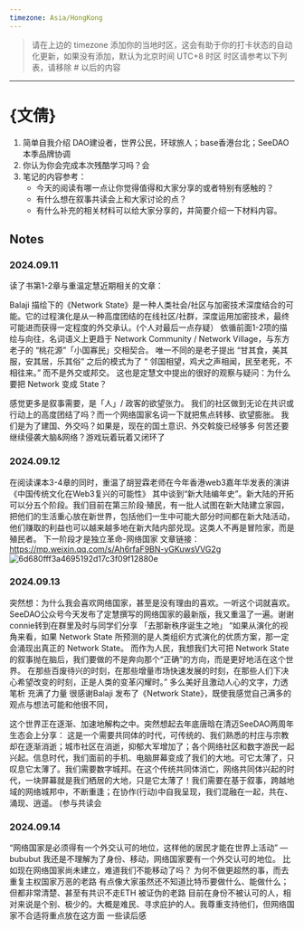 ```yaml
---
timezone: Asia/HongKong
---
```


> 请在上边的 timezone 添加你的当地时区，这会有助于你的打卡状态的自动化更新，如果没有添加，默认为北京时间 UTC+8 时区
> 时区请参考以下列表，请移除 # 以后的内容

---

# {文倩}

1. 简单自我介绍 DAO建设者，世界公民，环球旅人；base香港台北；SeeDAO本季品牌协调
2. 你认为你会完成本次残酷学习吗？会
3. 笔记的内容参考：
   - 今天的阅读有哪一点让你觉得值得和大家分享的或者特别有感触的？
   - 有什么想在叙事共读会上和大家讨论的点？
   - 有什么补充的相关材料可以给大家分享的，并简要介绍一下材料内容。

## Notes

<!-- Content_START -->

### 2024.09.11
读了书第1-2章与重温定慧近期相关的文章：

Balaji 描绘下的《Network State》是一种人类社会/社区与加密技术深度结合的可能。它的过程演化是从一种高度团结的在线社区/社群，深度运用加密技术，最终可能进而获得一定程度的外交承认。(个人对最后一点存疑）
依循前面1-2项的描绘与向往，名词语义上更趋于 Network Community / Network Village，与东方老子的 “桃花源”「小国寡民」交相契合。
唯一不同的是老子提出 “甘其食，美其服，安其居，乐其俗” 之后的模式为了 “ 邻国相望，鸡犬之声相闻，民至老死，不相往来。” 而不是外交或邦交。
这也是定慧文中提出的很好的观察与疑问：为什么要把 Network 变成 State？

感觉更多是叙事需要，是「人」/ 政客的欲望张力。
我们的社区做到无论在共识或行动上的高度团结了吗？而一个网络国家名词一下就把焦点转移、欲望膨胀。
我们是为了建国、外交吗？如果是，现在的国土意识、外交斡旋已经够多 何苦还要继续侵袭大脑&网络？游戏玩着玩着又闭环了

### 2024.09.12
在阅读课本3-4章的同时，重温了胡翌霖老师在今年香港web3嘉年华发表的演讲《中国传统文化在Web3复兴的可能性》
其中谈到“新大陆编年史”。新大陆的开拓可以分五个阶段。我们目前在第三阶段·殖民，有一批人试图在新大陆建立家园，把他们的生活重心放在新世界，包括他们一生中可能大部分时间都在新大陆活动，他们赚取的利益也可以越来越多地在新大陆内部兑现。这类人不再是冒险家，而是殖民者。
下一阶段才是独立革命-网络国家 文章链接：https://mp.weixin.qq.com/s/Ah6rfaF9BN-yGKuwsVVG2g
![6d680fff3a4695192d17c3f09f12880e](https://github.com/user-attachments/assets/07fcfeb1-ad1c-4509-9dc0-49a7c90091d5)

### 2024.09.13
突然想：为什么我会喜欢网络国家，甚至是没有理由的喜欢。一听这个词就喜欢。
SeeDAO公众号今天发布了定慧撰写的网络国家的最新版，我又重温了一遍。谢谢connie转到在群里及时与同学们分享
「去那新秩序诞生之地」
“如果从演化的视角来看，如果 Network State 所预测的是人类组织方式演化的优质方案，那一定会涌现出真正的 Network State。
而作为人民，我想我们大可把 Network State 的叙事抛在脑后，我们要做的不是奔向那个“正确”的方向，而是更好地活在这个世界。
在那些百废待兴的时刻，在那些增量市场快速发展的时刻，在那些人们下决心希望改变的时刻，正是人类的变革闪耀时。”
多么美好且激动人心的文字，力透笔析 充满了力量
很感谢Balaji 发布了《Network State》，既使我感觉自己满多的观点与想法可能和他很不同，

这个世界正在逐渐、加速地解构之中。突然想起去年底唐晗在清迈SeeDAO两周年生态会上分享：
这是一个需要共同体的时代，可传统的、我们熟悉的村庄与宗教却在逐渐消逝；城市社区在消逝，抑郁大军增加了；各个网络社区和数字游民一起兴起。信息时代，我们面前的手机、电脑屏幕变成了我们的大地。可它太薄了，只叹息它太薄了。我们需要数字城邦。在这个传统共同体消亡，网络共同体兴起的时代，一块屏幕就是我们栖居的大地，只是它太薄了！我们需要在基于叙事，跨越地域的网络城邦中，不断重逢；在协作(行动)中自我呈现，我们混融在一起，共在、涌现、逍遥。 (参与共读会

### 2024.09.14
“网络国家是必须得有一个外交认可的地位，这样他的居民才能在世界上活动” — bububut
我还是不理解为了身份、移动，网络国家要有一个外交认可的地位。
比如现在网络国家尚未建立，难道我们不能移动了吗？ 为何不做更超然的事，而去重复主权国家万恶的老路
有点像大家虽然还不知道比特币要做什么、能做什么；但都非常清楚、甚至有共识不走ETH 被证伪的老路
目前在身份不被认可的人，相对来说是个别、极少的。大概是难民、寻求庇护的人。我尊重支持他们，但网络国家不合适将重点放在这方面
一些读后感


<!-- Content_END -->
